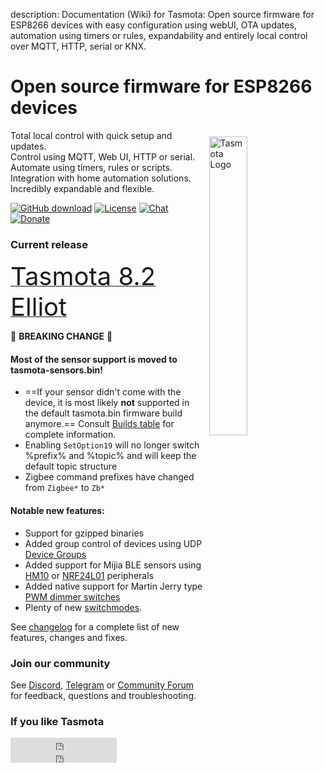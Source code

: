 description: Documentation (Wiki) for Tasmota: Open source firmware for ESP8266 devices with easy configuration using webUI, OTA updates, automation using timers or rules, expandability and entirely local control over MQTT, HTTP, serial or KNX.

# Open source firmware for ESP8266 devices

<img style="margin: 10px 10px; float:right; width:35%" src="_media/frontlogo.svg" alt="Tasmota Logo"></img>
Total local control with quick setup and updates.    
Control using MQTT, Web UI, HTTP or serial.    
Automate using timers, rules or scripts.    
Integration with home automation solutions.    
Incredibly expandable and flexible.     

[![GitHub download](https://img.shields.io/github/downloads/arendst/Tasmota/total.svg?style=flat-square&color=green)](https://github.com/arendst/Tasmota/releases/latest)
[![License](https://img.shields.io/github/license/arendst/Tasmota.svg?style=flat-square)](https://github.com/arendst/Tasmota/blob/development/LICENSE.txt)
[![Chat](https://img.shields.io/discord/479389167382691863.svg?style=flat-square&color=blueviolet)](https://discord.gg/Ks2Kzd4)
[![Donate](https://img.shields.io/badge/donate-PayPal-blue.svg?style=flat-square)](https://paypal.me/tasmota)

### Current release
<a href="https://github.com/arendst/Tasmota/releases/tag/v8.2.0"><span style="font-size:40px;">Tasmota 8.2 Elliot</span></a> 

:rotating_light: **BREAKING CHANGE** :rotating_light: 

#### Most of the sensor support is moved to tasmota-sensors.bin!

- ==If your sensor didn't come with the device, it is most likely **not** supported in the default tasmota.bin firmware build anymore.== Consult [Builds table](Builds) for complete information.
- Enabling `SetOption19` will no longer switch %prefix% and %topic% and will keep the default topic structure
- Zigbee command prefixes have changed from `Zigbee*` to `Zb*`

#### Notable new features:

- Support for gzipped binaries
- Added group control of devices using UDP [Device Groups](https://tasmota.github.io/docs/Device-Groups)
- Added support for Mijia BLE sensors using [HM10](HM-10.md) or [NRF24L01](NRF24L01.md) peripherals
- Added native support for Martin Jerry type [PWM dimmer switches](PWM-dimmer-switch.md)
- Plenty of new [switchmodes](Buttons-and-Switches#switchmode).

See [changelog](changelog-8.2.md) for a complete list of new features, changes and fixes.

<!-- === "2019-12-25 - Tasmota v8.1"

    Merry Christmas and Happy New Year from the Tasmota Development Team.

    Tasmota v8.1 Doris is released. See [changelog for all changes](changelog-8.1.md).

    This release supports downgrade only to **version 7.2.0.x**. There are major changes in configuration code and layout which will completely break any downgrade to versions prior to v7.2. 

=== "2019-12-21 - Tasmota v7.2"

    Tasmota v7.2 Constance is released. See [changelog for all changes](changelog-7.2.md).

    Breaking change: tasmota-basic.bin is renamed to **tasmota-lite.bin**. Update your OtaUrl accordingly.

    :warning: :warning: :warning:    
    This will be the only release that supports fallback from future **release 8.0 and development versions 7.2.0.x** which will be released shortly. Tasmota v8.0 will have major changes in configuration code and layout which will completely break any downgrade to versions below v7.2.  -->

### Join our community
See [Discord](https://discord.gg/Ks2Kzd4), [Telegram](https://t.me/tasmota) or [Community Forum](https://groups.google.com/d/forum/sonoffusers) for feedback, questions and troubleshooting.

### If you like Tasmota
<iframe src="https://ghbtns.com/github-btn.html?user=arendst&repo=tasmota&type=star&count=true" frameborder="0" scrolling="0" width="170px" height="20px"></iframe><iframe src="https://ghbtns.com/github-btn.html?user=arendst&repo=tasmota&type=fork&count=true" frameborder="0" scrolling="0" width="170px" height="20px"></iframe> 
